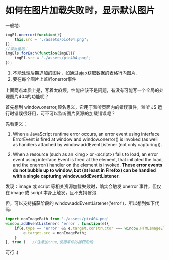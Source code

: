# 如何在图片加载失败时，显示默认图片

一般地:
```javascript
imgEl.onerror(function(){
	this.src = './assets/pic404.png';
});
//或批量地：
imgEls.forEach(function(imgEl){
	imgEl.src = './assets/pic404.png';
});
```

1. 不能处理后期追加的图片，如通过ajax获取数据的表格行内图片.
2. 要在每个图片上监听onerror事件

上面两点本质上是，写着太麻烦，性能应该不是问题，有没有可能写一个全局的处理图片404的功能呢？

首先想到 window.onerror,顾名思义，它用于监听页面内的错误事件，监听 JS 运行时错误很好用，可不可以监听图片资源的加载错误呢？

先看定义：
1. When a JavaScript runtime error occurs, an error event using interface ErrorEvent is fired at window and window.onerror() is invoked (as well as handlers attached by window.addEventListener (not only capturing)).

2. When a resource (such as an &lt;img&gt; or &lt;script&gt;) fails to load, an error event using interface Event is fired at the element, that initiated the load, and the onerror() handler on the element is invoked. <b>These error events do not bubble up to window, but (at least in Firefox) can be handled with a single capturing window.addEventListener</b>.

发现：image 或 script 等相关资源加载失败时，确实会触发 onerror 事件，但仅在 image 或 script 本身上触发，且不支持冒泡.

但，可以支持捕获阶段的 window.addEventListener('error')，所以想到如下代码:

```javascript
import nonImagePath from './assets/pic404.png'
window.addEventListener( 'error', function(e){
	if(e.type == 'error' && e.target.constructor === window.HTMLImageElement){
		e.target.src = nonImagePath;
	}
}, true )	//注意加true,使用事件的捕获阶段
```

可行 :)
